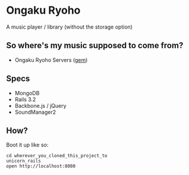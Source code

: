 # Ongaku Ryoho
A music player / library (without the storage option)

## So where's my music supposed to come from?
+ Ongaku Ryoho Servers ([gem](https://github.com/icidasset/ongaku_ryoho_server))

## Specs
+ MongoDB
+ Rails 3.2
+ Backbone.js / jQuery
+ SoundManager2

## How?
Boot it up like so:

    cd wherever_you_cloned_this_project_to
    unicorn_rails
    open http://localhost:8080
